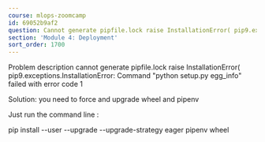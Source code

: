 ```yaml
---
course: mlops-zoomcamp
id: 69052b9af2
question: Cannot generate pipfile.lock raise InstallationError( pip9.exceptions.InstallationError)
section: 'Module 4: Deployment'
sort_order: 1700
---
```


Problem description cannot generate pipfile.lock raise InstallationError( pip9.exceptions.InstallationError: Command "python setup.py egg_info" failed with error code 1

Solution: you need to force and upgrade wheel and pipenv

Just run the command line :

pip install --user --upgrade --upgrade-strategy eager pipenv wheel

